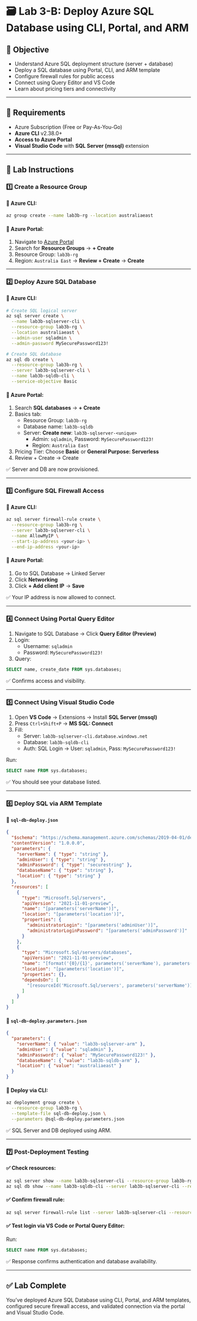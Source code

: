 # 🗃️ Lab 3-B: Deploy Azure SQL Database using CLI, Portal, and ARM

## 🎯 Objective

- Understand Azure SQL deployment structure (server + database)
- Deploy a SQL database using Portal, CLI, and ARM template
- Configure firewall rules for public access
- Connect using Query Editor and VS Code
- Learn about pricing tiers and connectivity

---

## 🧰 Requirements

- Azure Subscription (Free or Pay-As-You-Go)
- **Azure CLI** v2.38.0+
- **Access to Azure Portal**
- **Visual Studio Code** with **SQL Server (mssql)** extension

---

## 👣 Lab Instructions

### 1️⃣ Create a Resource Group

#### 🔹 Azure CLI:

```bash
az group create --name lab3b-rg --location australiaeast
```

#### 🔹 Azure Portal:

1. Navigate to [Azure Portal](https://portal.azure.com)
2. Search for **Resource Groups** → **+ Create**
3. Resource Group: `lab3b-rg`
4. Region: `Australia East` → **Review + Create** → **Create**

---

### 2️⃣ Deploy Azure SQL Database

#### 🔹 Azure CLI:

```bash
# Create SQL logical server
az sql server create \
  --name lab3b-sqlserver-cli \
  --resource-group lab3b-rg \
  --location australiaeast \
  --admin-user sqladmin \
  --admin-password MySecurePassword123!

# Create SQL database
az sql db create \
  --resource-group lab3b-rg \
  --server lab3b-sqlserver-cli \
  --name lab3b-sqldb-cli \
  --service-objective Basic
```

#### 🔹 Azure Portal:

1. Search **SQL databases** → **+ Create**
2. Basics tab:
   - Resource Group: `lab3b-rg`
   - Database name: `lab3b-sqldb`
   - Server: **Create new**: `lab3b-sqlserver-<unique>`
     - Admin: `sqladmin`, Password: `MySecurePassword123!`
     - Region: `Australia East`
3. Pricing Tier: Choose **Basic** or **General Purpose: Serverless**
4. Review + Create → Create

✅ Server and DB are now provisioned.

---

### 3️⃣ Configure SQL Firewall Access

#### 🔹 Azure CLI:

```bash
az sql server firewall-rule create \
  --resource-group lab3b-rg \
  --server lab3b-sqlserver-cli \
  --name AllowMyIP \
  --start-ip-address <your-ip> \
  --end-ip-address <your-ip>
```

#### 🔹 Azure Portal:

1. Go to SQL Database → Linked Server
2. Click **Networking**
3. Click **+ Add client IP** → **Save**

✅ Your IP address is now allowed to connect.

---

### 4️⃣ Connect Using Portal Query Editor

1. Navigate to SQL Database → Click **Query Editor (Preview)**
2. Login:
   - Username: `sqladmin`
   - Password: `MySecurePassword123!`
3. Query:

```sql
SELECT name, create_date FROM sys.databases;
```

✅ Confirms access and visibility.

---

### 5️⃣ Connect Using Visual Studio Code

1. Open **VS Code** → Extensions → Install **SQL Server (mssql)**
2. Press `Ctrl+Shift+P` → **MS SQL: Connect**
3. Fill:
   - Server: `lab3b-sqlserver-cli.database.windows.net`
   - Database: `lab3b-sqldb-cli`
   - Auth: SQL Login → User: `sqladmin`, Pass: `MySecurePassword123!`

Run:

```sql
SELECT name FROM sys.databases;
```

✅ You should see your database listed.

---

### 6️⃣ Deploy SQL via ARM Template

#### 🔹 `sql-db-deploy.json`

```json
{
  "$schema": "https://schema.management.azure.com/schemas/2019-04-01/deploymentTemplate.json#",
  "contentVersion": "1.0.0.0",
  "parameters": {
    "serverName": { "type": "string" },
    "adminUser": { "type": "string" },
    "adminPassword": { "type": "securestring" },
    "databaseName": { "type": "string" },
    "location": { "type": "string" }
  },
  "resources": [
    {
      "type": "Microsoft.Sql/servers",
      "apiVersion": "2021-11-01-preview",
      "name": "[parameters('serverName')]",
      "location": "[parameters('location')]",
      "properties": {
        "administratorLogin": "[parameters('adminUser')]",
        "administratorLoginPassword": "[parameters('adminPassword')]"
      }
    },
    {
      "type": "Microsoft.Sql/servers/databases",
      "apiVersion": "2021-11-01-preview",
      "name": "[format('{0}/{1}', parameters('serverName'), parameters('databaseName'))]",
      "location": "[parameters('location')]",
      "properties": {},
      "dependsOn": [
        "[resourceId('Microsoft.Sql/servers', parameters('serverName'))]"
      ]
    }
  ]
}
```

#### 🔹 `sql-db-deploy.parameters.json`

```json
{
  "parameters": {
    "serverName": { "value": "lab3b-sqlserver-arm" },
    "adminUser": { "value": "sqladmin" },
    "adminPassword": { "value": "MySecurePassword123!" },
    "databaseName": { "value": "lab3b-sqldb-arm" },
    "location": { "value": "australiaeast" }
  }
}
```

#### 🔹 Deploy via CLI:

```bash
az deployment group create \
  --resource-group lab3b-rg \
  --template-file sql-db-deploy.json \
  --parameters @sql-db-deploy.parameters.json
```

✅ SQL Server and DB deployed using ARM.

---

### 7️⃣ Post-Deployment Testing

#### ✅ Check resources:

```bash
az sql server show --name lab3b-sqlserver-cli --resource-group lab3b-rg
az sql db show --name lab3b-sqldb-cli --server lab3b-sqlserver-cli --resource-group lab3b-rg
```

#### ✅ Confirm firewall rule:

```bash
az sql server firewall-rule list --server lab3b-sqlserver-cli --resource-group lab3b-rg
```

#### ✅ Test login via VS Code or Portal Query Editor:

Run:

```sql
SELECT name FROM sys.databases;
```

✅ Response confirms authentication and database availability.

---

## ✅ Lab Complete

You’ve deployed Azure SQL Database using CLI, Portal, and ARM templates, configured secure firewall access, and validated connection via the portal and Visual Studio Code.

